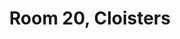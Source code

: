 ---
basin: En-Suite
cudn: true
floor: Second
grade: 7
images: []
living_room: 'No'
location: North Court
name: '20'
network: Wired and Wireless
title: Room 20, Cloisters
---
